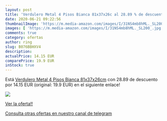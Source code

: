 ```yaml
---
layout: post
title: 'Verdulero Metal 4 Pisos Bianca 81x37x26c al 28.89 % de descuento'
date: 2020-06-21 09:22:56
thumbnailImage: 'https://m.media-amazon.com/images/I/31NS4mb8hML._SL200_.jpg'
images: [ 'https://m.media-amazon.com/images/I/31NS4mb8hML._SL200_.jpg' ]
comments: true
category: ofertas
author: ring
slug: B076BBHXV4
description:
actualPrice: 14.15 EUR
comparePrice: 19.9 EUR
inStock: true
---
```


Está [Verdulero Metal 4 Pisos Bianca 81x37x26cm](https://www.amazon.com/dp/B076BBHXV4/?tag=redken08-20) con 28.89 de descuento por 14.15 EUR (original: 19.9 EUR) en el siguiente enlace!

[![](https://m.media-amazon.com/images/I/31NS4mb8hML._SL200_.jpg)](https://www.amazon.com/dp/B076BBHXV4/?tag=redken08-20)

[Ver la oferta!!](https://www.amazon.com/dp/B076BBHXV4/?tag=redken08-20)

[Consulta otras ofertas en nuestro canal de telegram](https://t.me/s/ofertas25)
